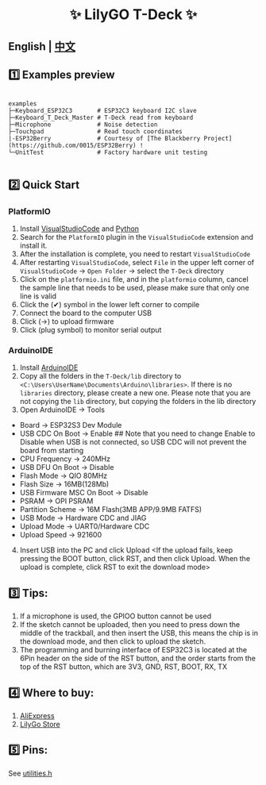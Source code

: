 <h1 align = "center">✨ LilyGO T-Deck  ✨</h1>

## **English | [中文](README_CN.MD)**



## 1️⃣ Examples preview

````

examples 
├─Keyboard_ESP32C3       # ESP32C3 keyboard I2C slave
├─Keyboard_T_Deck_Master # T-Deck read from keyboard
├─Microphone             # Noise detection  
├─Touchpad               # Read touch coordinates 
|-ESP32Berry             # Courtesy of [The Blackberry Project](https://github.com/0015/ESP32Berry) !  
└─UnitTest               # Factory hardware unit testing 


````

## 2️⃣ Quick Start

### PlatformIO

1. Install [VisualStudioCode](https://code.visualstudio.com/) and [Python](https://www.python.org/)
2. Search for the `PlatformIO` plugin in the `VisualStudioCode` extension and install it.
3. After the installation is complete, you need to restart `VisualStudioCode`
4. After restarting `VisualStudioCode`, select `File` in the upper left corner of `VisualStudioCode` -> `Open Folder` -> select the `T-Deck` directory
5. Click on the `platformio.ini` file, and in the `platformio` column, cancel the sample line that needs to be used, please make sure that only one line is valid
6. Click the (✔) symbol in the lower left corner to compile
7. Connect the board to the computer USB
8. Click (→) to upload firmware
9. Click (plug symbol) to monitor serial output


### ArduinoIDE

1. Install [ArduinoIDE](https://www.arduino.cc/en/software)
2. Copy all the folders in the `T-Deck/lib` directory to `<C:\Users\UserName\Documents\Arduino\libraries>`. If there is no `libraries` directory, please create a new one. Please note that you are not copying the `lib` directory, but copying the folders in the lib directory
3. Open ArduinoIDE -> Tools
- Board -> ESP32S3 Dev Module
- USB CDC On Boot -> Enable  ## Note that you need to change Enable to Disable when USB is not connected, so USB CDC will not prevent the board from starting
- CPU Frequency -> 240MHz
- USB DFU On Boot -> Disable
- Flash Mode -> QIO 80MHz
- Flash Size -> 16MB(128Mb)
- USB Firmware MSC On Boot -> Disable
- PSRAM -> OPI PSRAM
- Partition Scheme -> 16M Flash(3MB APP/9.9MB FATFS)
- USB Mode -> Hardware CDC and JIAG
- Upload Mode -> UART0/Hardware CDC
- Upload Speed -> 921600
4. Insert USB into the PC and click Upload <If the upload fails, keep pressing the BOOT button, click RST, and then click Upload. When the upload is complete, click RST to exit the download mode>

## 3️⃣ Tips:

1. If a microphone is used, the GPIOO button cannot be used
2. If the sketch cannot be uploaded, then you need to press down the middle of the trackball, and then insert the USB, this means the chip is in the download mode, and then click to upload the sketch.
3. The programming and burning interface of ESP32C3 is located at the 6Pin header on the side of the RST button, and the order starts from the top of the RST button, which are 3V3, GND, RST, BOOT, RX, TX


## 4️⃣ Where to buy:

1. [AliExpress](https://www.aliexpress.com/item/1005005692235592.html)
2. [LilyGo Store](https://www.lilygo.cc/products/t-deck)



## 5️⃣ Pins:

See [utilities.h](./examples//UnitTest//utilities.h)
